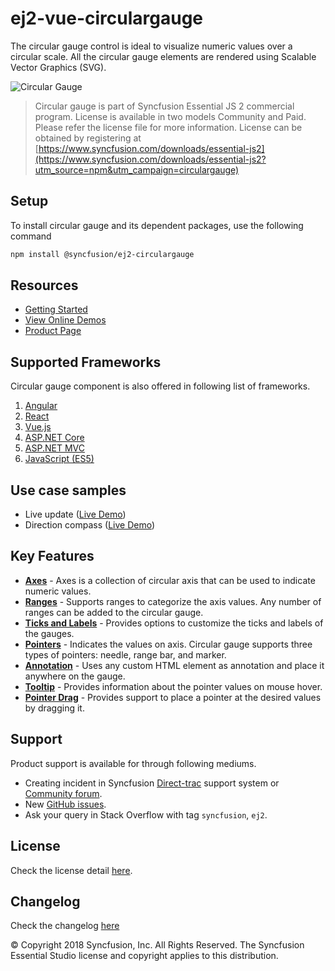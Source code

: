 # ej2-vue-circulargauge

The circular gauge control is ideal to visualize numeric values over a circular scale. All the circular gauge elements are rendered using Scalable Vector Graphics (SVG).

![Circular Gauge](https://ej2.syncfusion.com/products/images/circulargauge/readme.gif)

> Circular gauge is part of Syncfusion Essential JS 2 commercial program. License is available in two models Community and Paid. Please refer the license file for more information. License can be obtained by registering at [https://www.syncfusion.com/downloads/essential-js2](https://www.syncfusion.com/downloads/essential-js2?utm_source=npm&utm_campaign=circulargauge)

## Setup

To install circular gauge and its dependent packages, use the following command

```sh
npm install @syncfusion/ej2-circulargauge
```

## Resources

* [Getting Started](https://ej2.syncfusion.com/vue/documentation/circular-gauge/getting-started.html)
* [View Online Demos](https://ej2.syncfusion.com/vue/demos/#/material/circulargauge/default.html)
* [Product Page](https://www.syncfusion.com/products/javascript/circulargauge)

## Supported Frameworks

Circular gauge component is also offered in following list of frameworks.

1. [Angular](https://www.npmjs.com/package/@syncfusion/ej2-ng-circulargauge?utm_source=npm&utm_campaign=circulargauge)
2. [React](https://www.npmjs.com/package/@syncfusion/ej2-react-circulargauge?utm_source=npm&utm_campaign=circulargauge)
3. [Vue.js](https://www.npmjs.com/package/@syncfusion/ej2-vue-circulargauge?utm_source=npm&utm_campaign=circulargauge)
4. [ASP.NET Core](https://aspdotnetcore.syncfusion.com/CircularGauge/Default#/material)
5. [ASP.NET MVC](https://aspnetmvc.syncfusion.com/CircularGauge/DefaultFunctionalities#/material)
6. [JavaScript (ES5)](https://www.syncfusion.com/products/javascript/circulargauge)

## Use case samples

* Live update ([Live Demo](https://ej2.syncfusion.com/vue/demos/#/material/circulargauge/datasample.html))
* Direction compass ([Live Demo](https://ej2.syncfusion.com/vue/demos/#/material/circulargauge/compass.html))

## Key Features

* [**Axes**](https://ej2.syncfusion.com/vue/demos/#/material/circulargauge/multiple-axis.html) - Axes is a collection of circular axis that can be used to indicate numeric values.
* [**Ranges**](https://ej2.syncfusion.com/vue/demos/#/material/circulargauge/range.html) - Supports ranges to categorize the axis values. Any number of ranges can be added to the circular gauge.
* [**Ticks and Labels**](https://ej2.syncfusion.com/vue/demos/#/material/circulargauge/labels.html) - Provides options to customize the ticks and labels of the gauges.
* [**Pointers**](https://ej2.syncfusion.com/vue/demos/#/material/circulargauge/pointer.html) - Indicates the values on axis. Circular gauge supports three types of pointers: needle, range bar, and marker.
* [**Annotation**](https://ej2.syncfusion.com/demos/?utm_source=npm&utm_campaign=circulargauge#/material/circulargauge/annotation.html) - Uses any custom HTML element as annotation and place it anywhere on the gauge.
* [**Tooltip**](https://ej2.syncfusion.com/vue/demos/#/material/circulargauge/tooltip.html) - Provides information about the pointer values on mouse hover.
* [**Pointer Drag**](https://ej2.syncfusion.com/vue/demos/#/material/circulargauge/user-interaction.html) - Provides support to place a pointer at the desired values by dragging it. 

## Support

Product support is available for through following mediums.

* Creating incident in Syncfusion [Direct-trac](https://www.syncfusion.com/support/directtrac/incidents?utm_source=npm&utm_campaign=circulargauge) support system or [Community forum](https://www.syncfusion.com/forums/essential-js2?utm_source=npm&utm_campaign=circulargauge).
* New [GitHub issues](https://github.com/syncfusion/ej2-vue-ui-components/issues).
* Ask your query in Stack Overflow with tag `syncfusion`, `ej2`.

## License

Check the license detail [here](https://github.com/syncfusion/ej2-vue-ui-components/blob/master/components/circulargauge/license?utm_source=npm&utm_campaign=circulargauge).

## Changelog

Check the changelog [here](https://github.com/syncfusion/ej2-vue-ui-components/blob/master/components/circulargauge/CHANGELOG.md?utm_source=npm&utm_campaign=circulargauge)

© Copyright 2018 Syncfusion, Inc. All Rights Reserved. The Syncfusion Essential Studio license and copyright applies to this distribution.